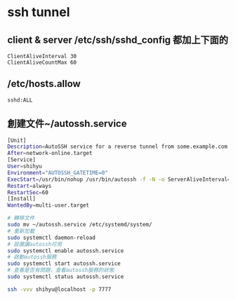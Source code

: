 # ssh tunnel

## client & server  /etc/ssh/sshd_config 都加上下面的
```
ClientAliveInterval 30
ClientAliveCountMax 60
```

## /etc/hosts.allow   
```sh
sshd:ALL
```

## 創建文件~/autossh.service

```sh
[Unit]
Description=AutoSSH service for a reverse tunnel from some.example.com to localhost
After=network-online.target
[Service]
User=shihyu
Environment="AUTOSSH_GATETIME=0"
ExecStart=/usr/bin/nohup /usr/bin/autossh -f -N -o ServerAliveInterval=30 -o ServerAliveCountMax=60 -R 7777:localhost:22 shihyu@106.104.121.78  -o BatchMode=yes -i /home/shihyu/.ssh/id_rsa_jason_yao
Restart=always
RestartSec=60
[Install]
WantedBy=multi-user.target
```


```sh
# 轉移文件
sudo mv ~/autossh.service /etc/systemd/system/
# 重新加載
sudo systemctl daemon-reload
# 設置讓autossh可用
sudo systemctl enable autossh.service
# 啟動autossh服務
sudo systemctl start autossh.service
# 查看是否有問題，查看autossh服務的狀態
sudo systemctl status autossh.service
```



```sh
ssh -vvv shihyu@localhost -p 7777
```


